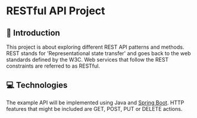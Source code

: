 # RESTful API Project
## 📓 Introduction
This project is about exploring different REST API patterns and methods. REST stands for 'Representational state transfer' and goes back to the web standards defined by the W3C. Web services that follow the REST constraints are referred to as RESTful.

## 💻 Technologies
The example API will be implemented using Java and [Spring Boot](https://spring.io/projects/spring-boot). HTTP features that might be included are GET, POST, PUT or DELETE actions.
